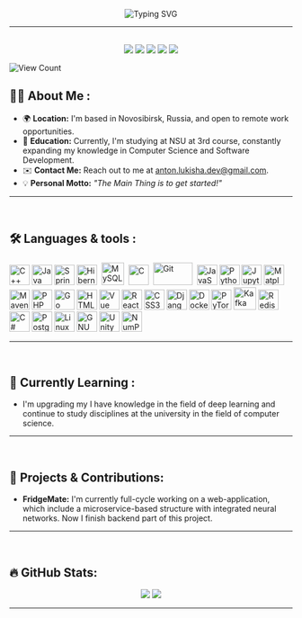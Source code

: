 <p align="center">
  <img src="https://readme-typing-svg.demolab.com?font=Roboto&weight=900&size=45&pause=1200&color=FFFFFF&center=true&vCenter=true&width=600&lines=Hi+there,+I'm+Anton;Backend+Developer;Enthusiast+Programmer;Always+Learning&repeat=true&cursor=true" alt="Typing SVG" />
</p>

<hr>
<p align="center">
<br>
<a target="_blank" href="https://vk.com/lukanlo/"><img src="https://img.shields.io/badge/-VKONTAKTE-0077FF?style=for-the-badge&logo=VK&logoColor=white"></img></a>
<a target="_blank" href="mailto:anton.lukisha.dev@gmail.com"><img src="https://img.shields.io/badge/-Gmail-D14836?style=for-the-badge&logo=Gmail&logoColor=white"></img></a>
<a target="_blank" href="https://github.com/antonlukisha/antonlukisha"><img src="https://img.shields.io/badge/-GitHub-333?style=for-the-badge&logo=GitHub&logoColor=white"></img></a>
<a target="_blank" href="https://t.me/lukanlo"><img src="https://img.shields.io/badge/-Telegram-27A7E7?style=for-the-badge&logo=Telegram&logoColor=white"></img></a>
<a target="_blank" href="https://stackoverflow.com/users/27875109/anton-lukisha"><img src="https://img.shields.io/badge/-StackOverflow-EF8236?style=for-the-badge&logo=StackOverflow&logoColor=white"></img></a>
<br>
</p>
<p align="left">
  <a rel="nofollow">
        <img alt="View Count" title="View count" src="https://komarev.com/ghpvc/?username=antonlukisha&amp;style=for-the-badge&amp;color=EF8236" style="max-width: 100%;">
    </a>
</p>

## :man_technologist: About Me :

- 🌍 **Location:** I'm based in Novosibirsk, Russia, and open to remote work opportunities.
- 🧠 **Education:** Currently, I'm studying at NSU at 3rd course, constantly expanding my knowledge in Computer Science and Software Development.
- ✉️ **Contact Me:** Reach out to me at [anton.lukisha.dev@gmail.com](mailto:anton.lukisha.dev@gmail.com).
- 💡 **Personal Motto:** *"The Main Thing is to get started!"*  

---
<br>

## :hammer_and_wrench:  Languages & tools :
<p align="left">
    <a href="https://docs.microsoft.com/en-us/cpp/?view=msvc-170" target="_blank" rel="noreferrer"><img title="C++" src="https://cdn.jsdelivr.net/gh/devicons/devicon@latest/icons/cplusplus/cplusplus-original.svg" width="36" height="36" alt="C++" /></a>
    <a href="https://www.oracle.com/java/" target="_blank" rel="noreferrer"><img title="Java" src="https://raw.githubusercontent.com/danielcranney/readme-generator/main/public/icons/skills/java-colored.svg" width="36" height="36" alt="Java" /></a>
    <a href="https://spring.io/" target="_blank" rel="noreferrer"><img title="Spring" src="https://cdn.jsdelivr.net/gh/devicons/devicon@latest/icons/spring/spring-original.svg" width="36" height="36" alt="Spring" /></a>
    <a href="https://hibernate.org/" target="_blank" rel="noreferrer"><img title="Hibernate" src="https://cdn.jsdelivr.net/gh/devicons/devicon@latest/icons/hibernate/hibernate-original.svg" width="36" height="36" alt="Hibernate" /></a>
    <a href="https://www.mysql.com/" target="_blank" rel="noreferrer"><img title="MySQL" alt="MySQL" src="https://raw.githubusercontent.com/Thomas-George-T/Thomas-George-T/master/assets/mysql.svg" width="40" height="40" style="vertical-align:down; margin:4px"/></a>
    <a href="https://docs.microsoft.com/en-us/cpp/?view=msvc-170" target="_blank" rel="noreferrer"><img title="C" img src="https://cdn.jsdelivr.net/gh/devicons/devicon@latest/icons/c/c-original.svg" width="36" height="36" alt="C" /></a>
    <a href="https://git-scm.com/" target="_blank" rel="noreferrer"><img title="Git" alt="Git" src="https://raw.githubusercontent.com/Thomas-George-T/Thomas-George-T/master/assets/git.svg" width="70" height="40" style="vertical-align:down; margin:4px"/></a>
    <a href="https://developer.mozilla.org/en-US/docs/Web/JavaScript" target="_blank" rel="noreferrer"><img title="JavaScript" src="https://raw.githubusercontent.com/danielcranney/readme-generator/main/public/icons/skills/javascript-colored.svg" width="36" height="36" alt="JavaScript" /></a>
    <a href="https://www.python.org/" target="_blank" rel="noreferrer"><img title="Python" src="https://raw.githubusercontent.com/danielcranney/readme-generator/main/public/icons/skills/python-colored.svg" width="36" height="36" alt="Python" /></a>
    <a href="https://jupyter.org/" target="_blank" rel="noreferrer"><img title="Jupyter" src="https://cdn.jsdelivr.net/gh/devicons/devicon@latest/icons/jupyter/jupyter-original.svg" width="36" height="36" alt="Jupyter" /></a>
    <a href="https://matplotlib.org/" target="_blank" rel="noreferrer"><img title="Matplotlib" alt="Matplotlib" width="36" height="36" src="https://cdn.jsdelivr.net/gh/devicons/devicon@latest/icons/matplotlib/matplotlib-original.svg" /></a>
    <a href="https://maven.apache.org/" target="_blank" rel="noreferrer"><img title="Maven" alt="Maven" width="36" height="36" src="https://cdn.jsdelivr.net/gh/devicons/devicon@latest/icons/maven/maven-original.svg" /></a>
    <a href="https://www.php.net/" target="_blank" rel="noreferrer"><img title="PHP" src="https://raw.githubusercontent.com/danielcranney/readme-generator/main/public/icons/skills/php-colored.svg" width="36" height="36" alt="PHP" /></a>
    <a href="https://go.dev/doc/" target="_blank" rel="noreferrer"><img title="Go" alt="Go" width="36" height="36" src="https://cdn.jsdelivr.net/gh/devicons/devicon@latest/icons/go/go-original.svg" /></a>
    <a href="https://developer.mozilla.org/en-US/docs/Glossary/HTML5" target="_blank" rel="noreferrer"><img title="HTML5" src="https://raw.githubusercontent.com/danielcranney/readme-generator/main/public/icons/skills/html5-colored.svg" width="36" height="36" alt="HTML5" /></a>
    <a href="https://vuejs.org/" target="_blank" rel="noreferrer"><img title="Vue" src="https://raw.githubusercontent.com/danielcranney/readme-generator/main/public/icons/skills/vuejs-colored.svg" width="36" height="36" alt="Vue" /></a>
    <a href="https://reactjs.org/" target="_blank" rel="noreferrer"><img title="React" src="https://raw.githubusercontent.com/danielcranney/readme-generator/main/public/icons/skills/react-colored.svg" width="36" height="36" alt="React" /></a>
    <a href="https://www.w3.org/TR/CSS/#css" target="_blank" rel="noreferrer"><img title="CSS3" src="https://raw.githubusercontent.com/danielcranney/readme-generator/main/public/icons/skills/css3-colored.svg" width="36" height="36" alt="CSS3" /></a>
    <a href="https://www.djangoproject.com/" target="_blank" rel="noreferrer"><img title="Django" src="https://raw.githubusercontent.com/danielcranney/readme-generator/main/public/icons/skills/django-colored.svg" width="36" height="36" alt="Django" /></a>
    <a href="https://www.docker.com/" target="_blank" rel="noreferrer"><img title="Docker" src="https://raw.githubusercontent.com/danielcranney/readme-generator/main/public/icons/skills/docker-colored.svg" width="36" height="36" alt="Docker" /></a>
    <a href="https://pytorch.org/" target="_blank" rel="noreferrer"><img title="PyTorch" src="https://raw.githubusercontent.com/danielcranney/readme-generator/main/public/icons/skills/pytorch-colored.svg" width="36" height="36" alt="PyTorch" /></a>
    <a href="https://kafka.apache.org/" target="_blank" rel="noreferrer"><img title="Kafka" alt="Kafka" src="https://cdn.jsdelivr.net/gh/devicons/devicon@latest/icons/apachekafka/apachekafka-original.svg" height="40" /></a>
    <a href="https://redis.io/?ref=kubedexcom/" target="_blank" rel="noreferrer"><img title="Redis" alt="Redis" src="https://cdn.jsdelivr.net/gh/devicons/devicon@latest/icons/redis/redis-original-wordmark.svg" width="36" /></a>
    <a href="https://docs.microsoft.com/en-us/dotnet/csharp/" target="_blank" rel="noreferrer"><img title="C#" src="https://cdn.jsdelivr.net/gh/devicons/devicon@latest/icons/csharp/csharp-original.svg" width="36" height="36" alt="C#" /></a>
    <a href="https://www.postgresql.org/" target="_blank" rel="noreferrer"><img title="PostgreSQL" src="https://raw.githubusercontent.com/danielcranney/readme-generator/main/public/icons/skills/postgresql-colored.svg" width="36" height="36" alt="PostgreSQL" /></a>
    <a href="https://www.linux.org" target="_blank" rel="noreferrer"><img title="Linux" src="https://cdn.jsdelivr.net/gh/devicons/devicon@latest/icons/linux/linux-original.svg" width="36" height="36" alt="Linux" /></a>
    <a href="https://www.gnu.org/software/bash/" target="_blank" rel="noreferrer"><img title="GNU Bash" src="https://raw.githubusercontent.com/danielcranney/readme-generator/main/public/icons/skills/gnubash.svg" width="36" height="36" alt="GNU Bash" /></a>
    <a href="https://unity.com/ru" target="_blank" rel="noreferrer"><img title="Unity" src="https://cdn.jsdelivr.net/gh/devicons/devicon@latest/icons/unity/unity-original.svg" width="36" height="36" alt="Unity" /></a>
    <a href="https://numpy.org/" target="_blank" rel="noreferrer"><img title="NumPy" src="https://cdn.jsdelivr.net/gh/devicons/devicon@latest/icons/numpy/numpy-original.svg" width="36" height="36" alt="NumPy" /></a>

</p>

---
<br>

## 🌱 Currently Learning :

- I'm upgrading my I have knowledge in the field of deep learning and continue to study disciplines at the university in the field of computer science.
---
<br>

## :rocket: Projects & Contributions:

- **FridgeMate:** I'm currently full-cycle working on a web-application, which include a microservice-based structure with integrated neural networks. Now I finish backend part of this project.

---
<br>

## :fire: GitHub Stats:

<div align="center">
    <img src="https://github-readme-stats.vercel.app/api/top-langs/?username=antonlukisha&theme=github_dark&font=Roboto&layout=donut" />
    <img src="https://github-readme-stats.vercel.app/api?username=antonlukisha&show_icons=true&theme=github_dark&font=Roboto" />
</div>

---
<br>
